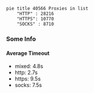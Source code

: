 
```mermaid
pie title 40566 Proxies in list
    "HTTP" : 28216
    "HTTPS": 10770
    "SOCKS" : 8710
```

### Some Info
#### Average Timeout

- mixed: 4.8s
- http: 2.7s
- https: 9.5s
- socks: 7.5s